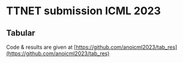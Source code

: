 # TTNET submission ICML 2023

## Tabular

Code & results are given at [https://github.com/anoicml2023/tab_res](https://github.com/anoicml2023/tab_res)


